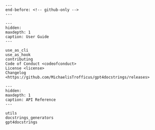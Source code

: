 ```{include} ../README.md
---
end-before: <!-- github-only -->
---
```

[license]: license
[contributor guide]: contributing
[command-line reference]: use_as_hook

```{toctree}
---
hidden:
maxdepth: 1
caption: User Guide
---

use_as_cli
use_as_hook
contributing
Code of Conduct <codeofconduct>
License <license>
Changelog <https://github.com/MichaelisTrofficus/gpt4docstrings/releases>
```

```{toctree}
---
hidden:
maxdepth: 1
caption: API Reference
---

utils
docstrings_generators
gpt4docstrings
```
